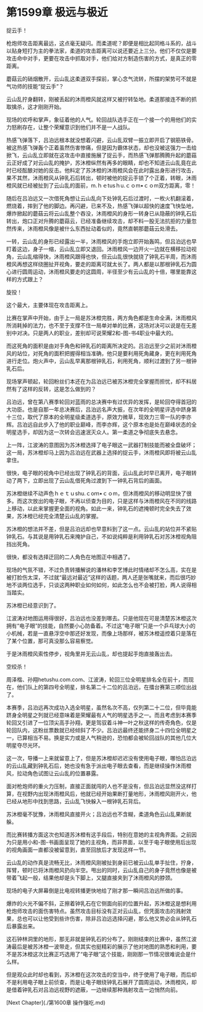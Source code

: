# 第1599章 极远与极近

捉云手！

枪炮师攻击距离最远，这点毫无疑问。而柔道呢？即便是相比起同格斗系的，战斗以贴身短打为主的拳法家，柔道的攻击距离可以说还要近上三分。他们不仅仅是要攻击命中对手，更要在攻击中抓取对手，他们给对方制造伤害的方式，是真正的零距离。

蘑菇云的硝烟散开，云山乱这柔道双手探前，掌心念气流转，所摆的架势可不就是气功师的技能“捉云手”？

云山乱拧身翻转，刚被丢起的沐雨橙风就这样又被拧转坠地。柔道那接连不断的抓取擒杀，这才刚刚开始。

现场的欢呼和掌声，象征着他的人气。轮回战队选手正在一个接一个的用他们的实力怒刷存在，让整个荣耀意识到他们并不是一人战队。

热感飞弹落下，吕泊远根本就没想着闪避，云山乱双臂一振立即开启了钢筋铁骨。被这热感飞弹轰个正着虽然伤害惨痛，但是因为霸体状态，却也没被这强力一击给掀飞，云山乱立即就在这攻击中直接施展了捉云手，而热感飞弹那腾腾升起的蘑菇云正好成了对云山乱的掩护，苏沐橙纵然有再多的眼睛，却也不知道云山乱竟在此时已经酝酿对她的反击。他料定了苏沐橙的沐雨橙风会在此时露出身形进行攻击，果不其然，沐雨橙风从钟乳石后转出，顿时被他的捉云手锁了个正着，转眼，沐雨橙风就已经被扯到了云山乱的面前，m.ｈｅtusｈu.ｃｏm•ｃｏm双方距离，零！

随后在吕泊远又一次借死角想让云山乱向下处钟乳石后过渡时，一枚火机翻滚着，燃烧着，摔到了他的脚边。再闪避，已来不及，热感飞弹以超快的速度飞快坠地，爆炸掀起的蘑菇云将云山乱整个吞没，沐雨橙风的身形一转身已从隐蔽的钟乳石后转出，炮口正对升腾的蘑菇云，已经准备继续攻击，却不料一股无法抗拒的力量忽然传来，沐雨橙风像是被什么东西扯动着似的，竟然直朝那蘑菇云处滑去。

一转，云山乱的身形已经露出一半，沐雨橙风的手炮立即开始轰鸣，但吕泊远也早盯着这边，身子一缩，云山乱立即又退回。沐雨橙风一边开火一边就在横移拉动视角，云山乱缩得快，沐雨橙风跟得也快，但云山乱很快就绕了钟乳石半周，而沐雨橙风再想这样绕圈扯开视角，要走的距离可就太长了。两人都是以那根钟乳石为圆心进行圆周运动，沐雨橙风要走的这圆周，半径至少有云山乱的十倍，哪里能靠这样的方式跟上？

旋投！

这个最大，主要体现在攻击距离上。

比赛在掌声中开始，由于上一局是苏沐橙完胜，两方角色都是生命全满，沐雨橙风所消耗掉的法力，也不至于支撑不住一局单对单的比赛，这场对决可以说是在无差别中对决。只是两人的职业，差别却可说荣耀2和-图-书4职业中最大的。

而这死角的面积是由对手角色和钟乳石的距离所决定的。吕泊远至少之前对沐雨橙风的站位，对死角的面积把握得相当准确，他只是要利用死角藏身，更在利用死角进行走位。炮火声中，云山乱早离那根钟乳石，利用死角，顺利过渡到了另一根钟乳石后。

现场掌声顿起，轮回粉丝们本还在为吕泊远已被苏沐橙完全掌握而担忧，却不料居然有了这样的反转，这是怎么做到的？

吕泊远，曾在第八赛季轮回对蓝雨的总决赛中有过优异的发挥，是轮回夺得首冠的大功臣。也是自那一年总决赛后，吕泊远名声大振，在次年的全明星评选中跻身第十三位，取代了原本的全明星级柔道选手，原效力微草，现效力三零一队的李亦辉。吕泊远自此步入了他的职业巅峰，而李亦辉，这个原本也是处在巅峰状态的全明星选手，却因为这一次转会迅速泯灭众人。第一柔道之争彻底失去悬念。

上一阵，江波涛的意图因为苏沐橙选择了电子眼这一武器打制技能而被全盘破坏；这一局，苏沐橙却马上因为吕泊远在武器上选择的捉云手，沐雨橙风即将被云山乱拿住。

很快，电子眼的视角中已经出现了钟乳石的背面，云山乱此时早已离开，电子眼转动了两下，立即出现了云山乱借死角过渡到下一钟乳石背后的画面。

苏沐橙继续不动声色ｈｅｔｕshu.ｃoｍ•ｃｏm，但沐雨橙风的移动明显快了很多。而这次放出的电子眼，不再以侦查为目的，只是这样与沐雨橙风在不同的线路上移动，以此来掌握更全面的视角。如此一来，钟乳石的遮掩顿时完全失去了效果，苏沐橙已经完全清楚云山乱的掌握。

苏沐橙的想法并不差，但是吕泊远却也早意料到了这一点。云山乱的站位并不紧贴钟乳石。与其说是用钟乳石来掩护自己，不如说纯粹是利用钟乳石对苏沐橙视角阻挡出死角。

很快，都没有选择迂回的二人角色在地图正中相遇了。

现场的气氛不错，不过负责转播解说的潘林和李艺博此时情绪却不怎么高，实在是被打脸伤太深，不过就“最远对最近”这样的话题，两人还是张嘴就来，而后很巧妙地不谈两位选手，只谈这两种职业如何如何，如此怎么也不会被打脸，两人说得相当踏实。

苏沐橙已经意识到了。

江波涛对地图运用得很好，吕泊远也没差到哪去。只是他现在可是清楚苏沐橙这次拥有“电子眼”的技能，自然要小心防备着。不过这“电子眼”只是一个乒乓球大小的小机械，若是一直悬浮空中那还好发现，而像上场那样，被苏沐橙遥控着只是落在了某个位置，那可真没那么容易察觉。

于是沐雨橙风索性停步，视角里并无云山乱，却也提起手炮直接轰出去。

空绞杀！

周泽楷、孙翔hetushu.com.com、江波涛，轮回三位全明星排名全在前十，而现在，他们队上的第四号全明星，排名第二十二位的吕泊远，在擂台赛第三顺位出战了。

本赛季，吕泊远再次成功入选全明星，虽然名次不高，仅列第二十二位，但毕竟能跻身全明星之列就已经意味着是荣耀最有人气的明星选手之一。而且考虑到本赛季轮回又引进了一位顶尖高手孙翔，更是驾驭着斗神一叶之秋这样的传奇角色，仅是轮回队内，这粉丝票数就已经倾斜了不少。吕泊远最终还能挤身二十四位全明星之一，已算相当不易。换是实力或是人气稍逊的，恐怕都会被轮回战队的其他几位大明星夺尽光环。

这一次，导播一上来就留意上了，但是苏沐橙却迟迟没有使用电子眼，哪怕吕泊远的云山乱藏到钟乳石后，她也没有急于派出电子眼去查看，而是继续操作沐雨橙风，拉动角色试图让云山乱的位置暴露。

面对枪炮师的重火力压制，直接正面就闯的人也不是没有，但吕泊远显然没这样打算，在视野内出现沐雨橙风后，他就已经开始果断打量地形，沐雨橙风刚开火，他已经从地形中找到思路，云山乱飞快躲入一根钟乳石背后。

苏沐橙毫不犹豫，沐雨橙风直接开火；吕泊远也不含糊，柔道角色云山乱果断就躲。

而比赛转播方面这次也知道苏沐橙有这手段后，特别在意她的主视角界面。之前因为只是用小和-图-书画面呈现了她的主视角，而非界面，以至于电子眼使用后出现的视角画面一直都没被留意到，直至回放后才发现这样一节。

云山乱的动作真是流畅无比，沐雨橙风刚被扯到身前已被云山乱单手扯住，拧身，挥臂，顿时已将沐雨橙风扔向半空。甩出的同时，云山乱自己的身子竟然也像是被带着飞起一般，结果他却是头下脚上，又腿直接夹到了沐雨橙风的脖颈。

现场的电子大屏幕倒是比电视转播更快地给了刚才那一瞬间吕泊远所做的事。

爆炸的火光不偏不斜，正擦着钟乳石在它侧面向前的位置升起，苏沐橙这是想利用枪炮师攻击的面伤害特点。虽然攻击目标没有正对云山乱，但凭面攻击的溅射效果，总也可以让他受到些许伤害，除非吕泊远选择闪避，那么他又势必会从钟乳石后暴露出来。

这石钟林洞里的地形，那无非就是钟乳石的分布了。刚刚结束的比赛中，虽然江波涛最后是被苏沐橙一波带走，但其实也挺精彩的展示了他对地图的熟悉和利用，要不是苏沐橙这次比赛正巧选用了“电子眼”这个技能，刚刚那一节情况很难说会是什么样。

但是观众此时却也看到，苏沐橙在这次攻击的空当中，终于使用了电子眼，而后却不是利用电子眼上前侦查，而是让电子眼绕钟乳石展开了圆周运动，沐雨橙风，却是借着钟乳石对吕泊远视野的遮蔽，一边继续那种溅射攻击一边悄然向前。



[Next Chapter](./第1600章 操作强吃.md)